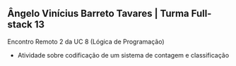 ## Ângelo Vinícius Barreto Tavares | Turma Full-stack 13

Encontro Remoto 2 da UC 8 (Lógica de Programação)
 - Atividade sobre codificação de um sistema de contagem e classificação
